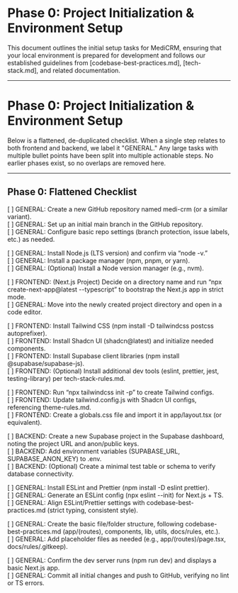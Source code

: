 # Phase 0: Project Initialization & Environment Setup

This document outlines the initial setup tasks for MediCRM, ensuring that your local environment is prepared for development and follows our established guidelines from [codebase-best-practices.md], [tech-stack.md], and related documentation.

---

# Phase 0: Project Initialization & Environment Setup

Below is a flattened, de-duplicated checklist. When a single step relates to both frontend and backend, we label it "GENERAL." Any large tasks with multiple bullet points have been split into multiple actionable steps. No earlier phases exist, so no overlaps are removed here.

---

## Phase 0: Flattened Checklist

[ ] GENERAL: Create a new GitHub repository named medi-crm (or a similar variant).  
[ ] GENERAL: Set up an initial main branch in the GitHub repository.  
[ ] GENERAL: Configure basic repo settings (branch protection, issue labels, etc.) as needed.

[ ] GENERAL: Install Node.js (LTS version) and confirm via “node -v.”  
[ ] GENERAL: Install a package manager (npm, pnpm, or yarn).  
[ ] GENERAL: (Optional) Install a Node version manager (e.g., nvm).

[ ] FRONTEND: (Next.js Project) Decide on a directory name and run “npx create-next-app@latest --typescript” to bootstrap the Next.js app in strict mode.  
[ ] GENERAL: Move into the newly created project directory and open in a code editor.

[ ] FRONTEND: Install Tailwind CSS (npm install -D tailwindcss postcss autoprefixer).  
[ ] FRONTEND: Install Shadcn UI (shadcn@latest) and initialize needed components.  
[ ] FRONTEND: Install Supabase client libraries (npm install @supabase/supabase-js).  
[ ] FRONTEND: (Optional) Install additional dev tools (eslint, prettier, jest, testing-library) per tech-stack-rules.md.

[ ] FRONTEND: Run “npx tailwindcss init -p” to create Tailwind configs.  
[ ] FRONTEND: Update tailwind.config.js with Shadcn UI configs, referencing theme-rules.md.  
[ ] FRONTEND: Create a globals.css file and import it in app/layout.tsx (or equivalent).

[ ] BACKEND: Create a new Supabase project in the Supabase dashboard, noting the project URL and anon/public keys.  
[ ] BACKEND: Add environment variables (SUPABASE_URL, SUPABASE_ANON_KEY) to .env.  
[ ] BACKEND: (Optional) Create a minimal test table or schema to verify database connectivity.

[ ] GENERAL: Install ESLint and Prettier (npm install -D eslint prettier).  
[ ] GENERAL: Generate an ESLint config (npx eslint --init) for Next.js + TS.  
[ ] GENERAL: Align ESLint/Prettier settings with codebase-best-practices.md (strict typing, consistent style).

[ ] GENERAL: Create the basic file/folder structure, following codebase-best-practices.md (app/(routes), components, lib, utils, docs/rules, etc.).  
[ ] GENERAL: Add placeholder files as needed (e.g., app/(routes)/page.tsx, docs/rules/.gitkeep).

[ ] GENERAL: Confirm the dev server runs (npm run dev) and displays a basic Next.js app.  
[ ] GENERAL: Commit all initial changes and push to GitHub, verifying no lint or TS errors.
